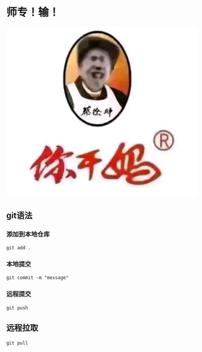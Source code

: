 # 师专！输！
![](./pic/niganma.jpg)

## git语法

### 添加到本地仓库

```
git add .
```

### 本地提交

```
git commit -m "message"
```

### 远程提交

```
git push
```

## 远程拉取

```
git pull
```



